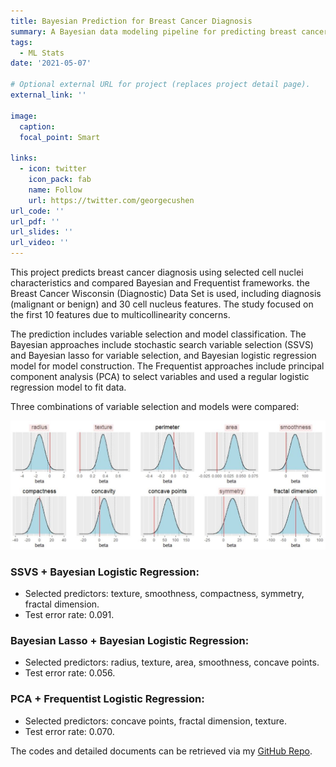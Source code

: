 ```yaml
---
title: Bayesian Prediction for Breast Cancer Diagnosis
summary: A Bayesian data modeling pipeline for predicting breast cancer diagnosis based on cell nuclei features 
tags:
  - ML Stats
date: '2021-05-07'

# Optional external URL for project (replaces project detail page).
external_link: ''

image:
  caption: 
  focal_point: Smart

links:
  - icon: twitter
    icon_pack: fab
    name: Follow
    url: https://twitter.com/georgecushen
url_code: ''
url_pdf: ''
url_slides: ''
url_video: ''
---
```



This project predicts breast cancer diagnosis using selected cell nuclei characteristics and compared Bayesian and Frequentist frameworks. the Breast Cancer Wisconsin (Diagnostic) Data Set is used, including diagnosis (malignant or benign) and 30 cell nucleus features. The study focused on the first 10 features due to multicollinearity concerns.

The prediction includes variable selection and model classification. The Bayesian approaches include stochastic search variable selection (SSVS) and Bayesian lasso for variable selection, and Bayesian logistic regression model for model construction. The Frequentist approaches include principal component analysis (PCA) to select variables and used a regular logistic regression model to fit data.

Three combinations of variable selection and models were compared:


![Bayesian Lasso + Bayesian Logistic Regression:](lasso.JPG)
### SSVS + Bayesian Logistic Regression:
* Selected predictors: texture, smoothness, compactness, symmetry, fractal dimension.
* Test error rate: 0.091.

### Bayesian Lasso + Bayesian Logistic Regression:
* Selected predictors: radius, texture, area, smoothness, concave points.
* Test error rate: 0.056.

### PCA + Frequentist Logistic Regression:
* Selected predictors: concave points, fractal dimension, texture.
* Test error rate: 0.070.

The codes and detailed documents can be retrieved via my [GitHub Repo](https://github.com/YaxuanSeanZhang/Bayesian-Classification).

